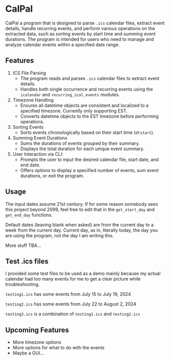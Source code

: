 # CalPal
CalPal a program that is designed to parse `.ics` calendar files, extract event details, handle recurring events, and perform various operations on the extracted data, such as sorting events by start time and summing event durations. The program is intended for users who need to manage and analyze calendar events within a specified date range.

## Features

1. ICS File Parsing
   - The program reads and parses `.ics` calendar files to extract event details.
   - Handles both single occurrence and recurring events using the `icalendar` and `recurring_ical_events` modules.
2. Timezone Handling
   - Ensures all datetime objects are consistent and localized to a specified timezone. Currently only supporting EST.
   - Converts datetime objects to the EST timezone before performing operations.
3. Sorting Events
   - Sorts events chronologically based on their start time (`dtstart`).
4. Summing Event Durations
   - Sums the durations of events grouped by their summary.
   - Displays the total duration for each unique event summary.
5. User Interaction via CLI:
   - Prompts the user to input the desired calendar file, start date, and end date.
   - Offers options to display a specified number of events, sum event durations, or exit the program.

## Usage
The input dates assume 21st century. If for some reason somebody sees this project beyond 2099, feel free to edit that in the `get_start_day` and `get_end_day` functions.

Default dates (leaving blank when asked) are from the current day to a week from the current day. Current day, as in, literally today, the day you are using the program, not the day I am writing this.

More stuff TBA...

## Test .ics files
I provided some test files to be used as a demo mainly because my actual calendar had too many events for me to get a clear picture while troubleshooting.

`testing1.ics` has some events from July 15 to July 19, 2024

`testing2.ics` has some events from July 22 to August 2, 2024

`testing3.ics` is a combination of `testing1.ics` and `testing2.ics`

## Upcoming Features
- More timezone options
- More options for what to do with the events
- Maybe a GUI...
